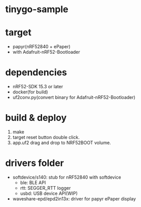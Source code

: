 # tinygo-sample

# target

- papyr(nRF52840 + ePaper)
- with Adafruit-nRF52-Bootloader

# dependencies

- nRF52-SDK 15.3 or later
- docker(for build)
- uf2conv.py(convert binary for Adafruit-nRF52-Bootloader)

# build & deploy

1. make
2. target reset button double click.
3. app.uf2 drag and drop to NRF52BOOT volume.

# drivers folder

- softdevice/s140: stub for nRF52840 with softdevice
  - ble: BLE API
  - rtt: SEGGER_RTT logger
  - usbd: USB device API(WIP)
- waveshare-epd/epd2in13x: driver for papyr ePaper display

